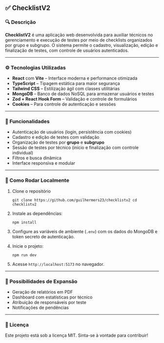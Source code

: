 ## ✅ ChecklistV2

### 🔍 Descrição

**ChecklistV2** é uma aplicação web desenvolvida para auxiliar técnicos no gerenciamento e execução de testes por meio de checklists organizados por grupo e subgrupo. O sistema permite o cadastro, visualização, edição e finalização de testes, com controle de usuários autenticados.

---

### ⚙️ Tecnologias Utilizadas

*   **React** com **Vite** – Interface moderna e performance otimizada
*   **TypeScript** – Tipagem estática para maior segurança
*   **Tailwind CSS** – Estilização ágil com classes utilitárias
*   **MongoDB** – Banco de dados NoSQL para armazenar usuários e testes
*   **Zod + React Hook Form** – Validação e controle de formulários
*   **Cookies** – Para controle de autenticação e sessões

---

### 🔐 Funcionalidades

*   Autenticação de usuários (login, persistência com cookies)
*   Cadastro e edição de testes com validação
*   Organização de testes por **grupo** e **subgrupo**
*   Sessão de testes por técnico (início e finalização com controle individual)
*   Filtros e busca dinâmica
*   Interface responsiva e modular

---

### 🚀 Como Rodar Localmente

1.  Clone o repositório
    
    `git clone https://github.com/guilhermers23/checklistv2 cd checklistv2`
    
2.  Instale as dependências:
    
    `npm install`
    
3.  Configure as variáveis de ambiente (`.env`) com os dados do MongoDB e token secreto de autenticação.
4.  Inicie o projeto:
    
    `npm run dev`
    
5.  Acesse `http://localhost:5173` no navegador.

---

### 📌 Possibilidades de Expansão

*   Geração de relatórios em PDF
*   Dashboard com estatísticas por técnico
*   Atribuição de responsáveis por teste
*   Notificações de pendências

---

### 📄 Licença

Este projeto está sob a licença MIT. Sinta-se à vontade para contribuir!
